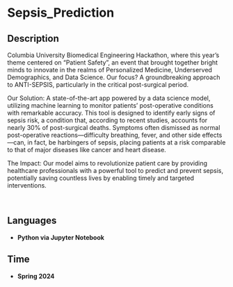 # Sepsis_Prediction

<h2>Description</h2>
<p>Columbia University Biomedical Engineering Hackathon, where this year’s theme centered on “Patient Safety”, an event that brought together bright minds to innovate in the realms of Personalized Medicine, Underserved Demographics, and Data Science. Our focus? A groundbreaking approach to ANTI-SEPSIS, particularly in the critical post-surgical period.</p>



<p>Our Solution: A state-of-the-art app powered by a data science model, utilizing machine learning to monitor patients’ post-operative conditions with remarkable accuracy. This tool is designed to identify early signs of sepsis risk, a condition that, according to recent studies, accounts for nearly 30% of post-surgical deaths. Symptoms often dismissed as normal post-operative reactions—difficulty breathing, fever, and other side effects—can, in fact, be harbingers of sepsis, placing patients at a risk comparable to that of major diseases like cancer and heart disease.</p>


<p>The Impact: Our model aims to revolutionize patient care by providing healthcare professionals with a powerful tool to predict and prevent sepsis, potentially saving countless lives by enabling timely and targeted interventions.</p>

<br />


<h2>Languages</h2>

- <b>Python via Jupyter Notebook</b> 

<h2>Time</h2>

- <b>Spring 2024</b>


<!--
 ```diff
- text in red
+ text in green
! text in orange
# text in gray
@@ text in purple (and bold)@@
```
--!>
